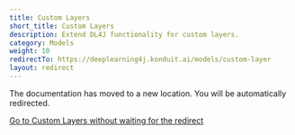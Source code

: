 ```yaml
---
title: Custom Layers
short_title: Custom Layers
description: Extend DL4J functionality for custom layers.
category: Models
weight: 10
redirectTo: https://deeplearning4j.konduit.ai/models/custom-layer
layout: redirect
---
```


The documentation has moved to a new location. You will be automatically redirected.
            
[Go to Custom Layers without waiting for the redirect](https://deeplearning4j.konduit.ai/models/custom-layer)

        